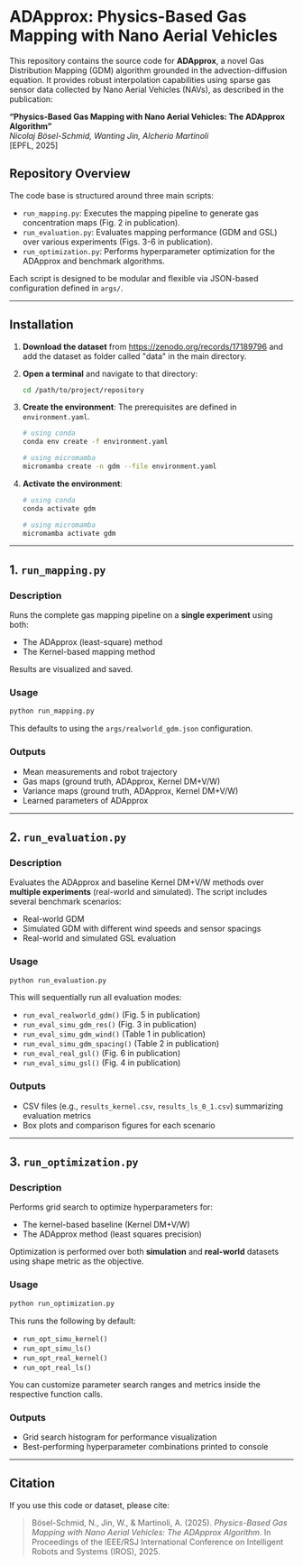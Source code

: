 
# ADApprox: Physics-Based Gas Mapping with Nano Aerial Vehicles

This repository contains the source code for **ADApprox**, a novel Gas Distribution Mapping (GDM) algorithm grounded in the advection-diffusion equation. It provides robust interpolation capabilities using sparse gas sensor data collected by Nano Aerial Vehicles (NAVs), as described in the publication:

**“Physics-Based Gas Mapping with Nano Aerial Vehicles: The ADApprox Algorithm”**  
*Nicolaj Bösel-Schmid, Wanting Jin, Alcherio Martinoli*  
[EPFL, 2025]

## Repository Overview

The code base is structured around three main scripts:

- `run_mapping.py`: Executes the mapping pipeline to generate gas concentration maps (Fig. 2 in publication).
- `run_evaluation.py`: Evaluates mapping performance (GDM and GSL) over various experiments (Figs. 3-6 in publication).
- `run_optimization.py`: Performs hyperparameter optimization for the ADApprox and benchmark algorithms.

Each script is designed to be modular and flexible via JSON-based configuration defined in `args/`.

---

## Installation

1. **Download the dataset** from https://zenodo.org/records/17189796 and add the dataset as folder called "data" in the main directory.

2. **Open a terminal** and navigate to that directory:

   ```bash
   cd /path/to/project/repository
   ```

3. **Create the environment**: The prerequisites are defined in `environment.yaml`.

   ```bash
   # using conda
   conda env create -f environment.yaml

   # using micromamba
   micromamba create -n gdm --file environment.yaml
   ```

4. **Activate the environment**:

   ```bash
   # using conda
   conda activate gdm

   # using micromamba
   micromamba activate gdm
   ```

---

## 1. `run_mapping.py`

### Description

Runs the complete gas mapping pipeline on a **single experiment** using both:

- The ADApprox (least-square) method
- The Kernel-based mapping method

Results are visualized and saved.

### Usage

```bash
python run_mapping.py
```

This defaults to using the `args/realworld_gdm.json` configuration.

### Outputs

- Mean measurements and robot trajectory
- Gas maps (ground truth, ADApprox, Kernel DM+V/W)
- Variance maps (ground truth, ADApprox, Kernel DM+V/W)
- Learned parameters of ADApprox

---

## 2. `run_evaluation.py`

### Description

Evaluates the ADApprox and baseline Kernel DM+V/W methods over **multiple experiments** (real-world and simulated). The script includes several benchmark scenarios:

- Real-world GDM
- Simulated GDM with different wind speeds and sensor spacings
- Real-world and simulated GSL evaluation

### Usage

```bash
python run_evaluation.py
```

This will sequentially run all evaluation modes:
- `run_eval_realworld_gdm()` (Fig. 5 in publication)
- `run_eval_simu_gdm_res()` (Fig. 3 in publication)
- `run_eval_simu_gdm_wind()` (Table 1 in publication)
- `run_eval_simu_gdm_spacing()` (Table 2 in publication)
- `run_eval_real_gsl()` (Fig. 6 in publication)
- `run_eval_simu_gsl()` (Fig. 4 in publication)

### Outputs

- CSV files (e.g., `results_kernel.csv`, `results_ls_0_1.csv`) summarizing evaluation metrics
- Box plots and comparison figures for each scenario

---

## 3. `run_optimization.py`

### Description

Performs grid search to optimize hyperparameters for:

- The kernel-based baseline (Kernel DM+V/W)
- The ADApprox method (least squares precision)

Optimization is performed over both **simulation** and **real-world** datasets using shape metric as the objective.

### Usage

```bash
python run_optimization.py
```

This runs the following by default:
- `run_opt_simu_kernel()`
- `run_opt_simu_ls()`
- `run_opt_real_kernel()`
- `run_opt_real_ls()`

You can customize parameter search ranges and metrics inside the respective function calls.

### Outputs

- Grid search histogram for performance visualization
- Best-performing hyperparameter combinations printed to console


---

## Citation

If you use this code or dataset, please cite:

> Bösel-Schmid, N., Jin, W., & Martinoli, A. (2025). *Physics-Based Gas Mapping with Nano Aerial Vehicles: The ADApprox Algorithm*. In Proceedings of the IEEE/RSJ International Conference on Intelligent Robots and Systems (IROS), 2025.
